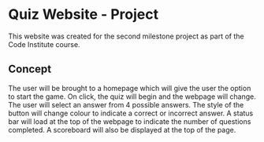 # Quiz Website - Project

This website was created for the second milestone project as part of the Code Institute course.

## Concept

The user will be brought to a homepage which will give the user the option to start the game. On click, the quiz will begin and the webpage will change. The user will select an answer from 4 possible answers. The style of the button will change colour to indicate a correct or incorrect answer. A status bar will load at the top of the webpage to indicate the number of questions completed. A scoreboard will also be displayed at the top of the page.
